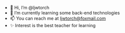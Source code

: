 - 👋 Hi, I’m @ljwtorch
- 🌱 I’m currently learning some back-end technologies
- 📫 You can reach me at ljwtorch@foxmail.com
- ✨ Interest is the best teacher for learning
<!---
ljwtorch/ljwtorch is a ✨ special ✨ repository because its `README.md` (this file) appears on your GitHub profile.
You can click the Preview link to take a look at your changes.
--->
